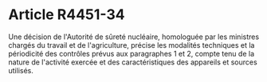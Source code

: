 # Article R4451-34

Une décision de l'Autorité de sûreté nucléaire, homologuée par les ministres chargés du travail et de l'agriculture, précise les modalités techniques et la périodicité des contrôles prévus aux paragraphes 1 et 2, compte tenu de la nature de l'activité exercée et des caractéristiques des appareils et sources utilisés.